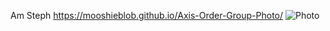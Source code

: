 Am Steph
https://mooshieblob.github.io/Axis-Order-Group-Photo/
![Photo](Group_Photo_Updated_x2.png)
